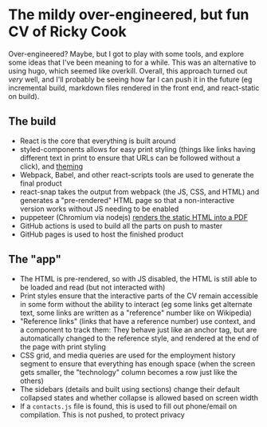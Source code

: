 # The mildy over-engineered, but fun CV of Ricky Cook

Over-engineered? Maybe, but I got to play with some tools, and explore some ideas that I've been meaning to for a while. This was an alternative to using hugo, which seemed like overkill. Overall, this approach turned out _very_ well, and I'll probably be seeing how far I can push it in the future (eg incremental build, markdown files rendered in the front end, and react-static on build).

## The build
- React is the core that everything is built around
- styled-components allows for easy print styling (things like links having different text in print to ensure that URLs can be followed without a click), and [theming](../blob/master/src/theme.js)
- Webpack, Babel, and other react-scripts tools are used to generate the final product
- react-snap takes the output from webpack (the JS, CSS, and HTML) and generates a "pre-rendered" HTML page so that a non-interactive version works without JS needing to be enabled
- puppeteer (Chromium via nodejs) [renders the static HTML into a PDF](../blob/master/pdf.js)
- GitHub actions is used to build all the parts on push to master
- GitHub pages is used to host the finished product

## The "app"
- The HTML is pre-rendered, so with JS disabled, the HTML is still able to be loaded and read (but not interacted with)
- Print styles ensure that the interactive parts of the CV remain accessible in some form without the ability to interact (eg some links get alternate text, some links are written as a "reference" number like on Wikipedia)
- "Reference links" (links that have a reference number) use context, and a component to track them: They behave just like an anchor tag, but are automatically changed to the reference style, and rendered at the end of the page with print styling
- CSS grid, and media queries are used for the employment history segment to ensure that everything has enough space (when the screen gets smaller, the "technology" column becomes a row just like the others)
- The sidebars (details and built using sections) change their default collapsed states and whether collapse is allowed based on screen width
- If a `contacts.js` file is found, this is used to fill out phone/email on compilation. This is not pushed, to protect privacy
